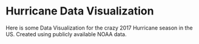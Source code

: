 # Hurricane Data Visualization

Here is some Data Visualization for the crazy 2017 Hurricane season in the US. Created using publicly available NOAA data. 
